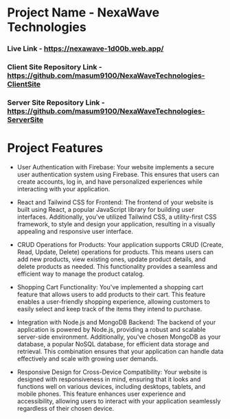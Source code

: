 # Project Name - NexaWave Technologies
### Live Link - https://nexawave-1d00b.web.app/
### Client Site Repository Link - https://github.com/masum9100/NexaWaveTechnologies-ClientSite
### Server Site Repository Link - https://github.com/masum9100/NexaWaveTechnologies-ServerSite

# Project Features 
- User Authentication with Firebase: Your website implements a secure user authentication system using Firebase. This ensures that users can create accounts, log in, and have personalized experiences while interacting with your application.

- React and Tailwind CSS for Frontend: The frontend of your website is built using React, a popular JavaScript library for building user interfaces. Additionally, you've utilized Tailwind CSS, a utility-first CSS framework, to style and design your application, resulting in a visually appealing and responsive user interface.

- CRUD Operations for Products: Your application supports CRUD (Create, Read, Update, Delete) operations for products. This means users can add new products, view existing ones, update product details, and delete products as needed. This functionality provides a seamless and efficient way to manage the product catalog.

- Shopping Cart Functionality: You've implemented a shopping cart feature that allows users to add products to their cart. This feature enables a user-friendly shopping experience, allowing customers to easily select and keep track of the items they intend to purchase.

- Integration with Node.js and MongoDB Backend: The backend of your application is powered by Node.js, providing a robust and scalable server-side environment. Additionally, you've chosen MongoDB as your database, a popular NoSQL database, for efficient data storage and retrieval. This combination ensures that your application can handle data effectively and scale with growing user demands.

- Responsive Design for Cross-Device Compatibility: Your website is designed with responsiveness in mind, ensuring that it looks and functions well on various devices, including desktops, tablets, and mobile phones. This feature enhances user experience and accessibility, allowing users to interact with your application seamlessly regardless of their chosen device.
